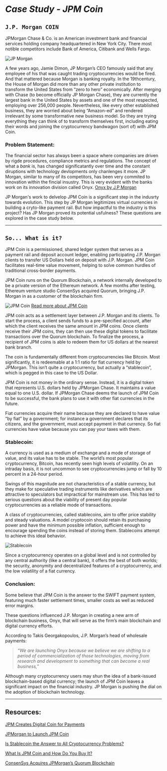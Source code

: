 # **_Case Study - JPM Coin_**
##  **`J.P. Morgan COIN`**
JPMorgan Chase & Co. is an American investment bank and financial services holding company headquartered in New York City. There most notible competitors include Bank of America, Citibank and Wells Fargo.

![JP Morgan](https://i.ytimg.com/vi/t--Ct1S-Xx8/maxresdefault.jpg)

A few years ago, Jamie Dimon, JP Morgan’s CEO famously said that any employee of his that was caught trading cryptocurrencies would be fired. And that mattered because Morgan is banking royalty. In the 19​th ​century, the House of Morgan did more than any other private institution to transform the United States from “zero to hero” economically. After merging with Chase (to become officially JP Morgan Chase), they are currently the largest bank in the United States by assets and one of the most respected, employing over 256,000 people. Nevertheless, like every other established business, they are worried about being “Amazon-ed” and rendered irrelevant by some transformative new business model. So they are trying everything they can think of to transform themselves first, including eating their words and joining the cryptocurrency bandwagon (sort of) with JPM Coin.

### **Problem Statement**:
The financial sector has always been a space where companies are driven by rigde procedures, compliance metrics and regulations. The concept of what a *bank* is, has changed significatantly over time and the constant diruptions with technology devlopments only chanlenges it more. JP Morgan, similar to many of its competitors, has been very commited to innovation within the fincial insustry. This is very evident with the banks work on its innovation division called Onyx.
[Onyx by J.P Morgan](https://www.jpmorgan.com/onyx/index) 



JP Morgan's work to delvelop JPM Coin is a significant step in the indusrty towards evolution. This step by JP Morgan legitimizes virtual currencies in building a cryto-like payment rail. But how impactful to the industry is this project? Has JP Morgan proved its potential usfulness? These questions are explored in the case study below.

---
## **`So... What is it?`**
JPM Coin is a permissioned, shared ledger system that serves as a payment rail and deposit account ledger, enabling participating J.P. Morgan clients to transfer US Dollars held on deposit with J.P. Morgan. JPM Coin facilitates real-time value movement, helping to solve common hurdles of traditional cross-border payments.

JPM Coin runs on the Quorum Blockchain, a network internally developed to be a private version of the Ethereum network. A few months after testing, Ethereum venture studio ConsenSys acquired Quorum, bringing J.P. Morgan in as a customer of the blockchain firm.

![JPM Coin](https://pbs.twimg.com/media/Etz5U_xVcAQVc0_.jpg)
[Read more about JPM Coin](https://www.jpmorgan.com/solutions/cib/news/digital-coin-payments)

JPM coin acts as a settlement layer between J.P. Morgan and its clients. To start the process, a client sends funds to a pre-specified account, after which the client receives the same amount in JPM coins. Once clients receive their JPM coins, they can then use these digital tokens to facilitate transactions over the Quorum blockchain. To finalize the process, a recipient of JPM coins is able to redeem them for US dollars at the nearest bank branch.

The coin is fundamentally different from cryptocurrencies like Bitcoin. Most significantly, it is redeemable at a 1:1 ratio for fiat currency held by JPMorgan. This isn’t quite a cryptocurrency, but actually a “stablecoin”, which is pegged in this case to the US Dollar. 

JPM Coin is not money in the ordinary sense. Instead, it is a digital token that represents U.S. dollars held by JPMorgan Chase. It maintains a value equal to one U.S. dollar. If JPMorgan Chase deems the launch of JPM Coin to be successful, the bank plans to use it with other fiat currencies in the future.

Fiat currencies acquire their name because they are declared to have value “by fiat” by a government; for instance a government declares that its citizens, and the government, ​must ​accept payment in that currency. So fiat currencies have value because you can pay your taxes with them.



### **Stablecoin**:
A currency is used as a medium of exchange and a mode of storage of value, and its value has to be stable. The world’s most popular cryptocurrency, Bitcoin, has recently seen high levels of volatility. On an intraday basis, it is not uncommon to see cryptocurrencies jump or fall by 10 percent in a 24-hour period.

Swings of this magnitude are not characteristics of a stable currency, but they make for speculative trading instruments like derivatives which are attractive to speculators but impractical for mainstream use. This has led to serious questions about the viability of present day popular cryptocurrencies as a reliable mode of transactions.

A class of cryptocurrencies, called stablecoins, aim to offer price stability and steady valuations. A model cryptocoin should retain its purchasing power and have the minimum possible inflation, sufficient enough to encourage spending the coins instead of storing them. Stablecoins attempt to achieve this ideal behavior.

![Stablecoin](https://research-assets.cbinsights.com/2018/11/14114258/Stable_Coins_Explaination-1024x574.png)

Since a cryptocurrency operates on a global level and is not controlled by any central authority (like a central bank), it offers the best of both worlds; the security, anonymity and decentralized features of a cryptocurrency, and the low volatility of a fiat currency.


### **Conclusion**:
Some believe that JPM Coin is the answer to the SWIFT payment system, featuring much faster settlement times, smaller costs as well as reduced error margins.

These questions influenced J.P. Morgan in creating a new arm of blockchain business, Onyx, that will serve as the firm’s main blockchain and digital currency efforts.

According to Takis Georgakopoulos, J.P. Morgan’s head of wholesale payments:

>*“We are launching Onyx because we believe we are shifting to a period of commercialization of those technologies, moving from research and development to something that can become a real business,”*

Although many cryptocurrency users may shun the idea of a bank-issued blockchain-based digital currency; the launch of JPM Coin leaves a significant impact on the financial industry. JP Morgan is pushing the dial on the adoption of blockchain technology.

---
## Resources:
[JPM Creates Digital Coin for Payments](https://www.jpmorgan.com/solutions/cib/news/digital-coin-payments)

[JPMorgan to Launch JPM Coin](https://www.investopedia.com/jpmorgan-to-launch-jpm-coin-4587182)

[Is Stablecoin the Answer to All Cryptocurrency Problems?](https://www.investopedia.com/tech/stablecoin-answer-all-cryptocurrency-problems/)

[What Is JPM Coin and How Do You Buy It?](https://www.bitcoinmarketjournal.com/jpm-coin/)

[ConsenSys Acquires JPMorgan’s Quorum Blockchain](https://www.coindesk.com/consensys-acquires-jp-morgan-quorum-blockchain)

